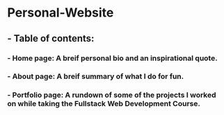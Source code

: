 # Personal-Website
##  - Table of contents:
### - Home page: A breif personal bio and an inspirational quote.
### - About page: A breif summary of what I do for fun.
### - Portfolio page: A rundown of some of the projects I worked on while taking the Fullstack Web Development Course.
